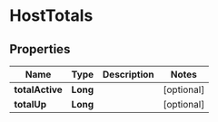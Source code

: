 

# HostTotals

## Properties

Name | Type | Description | Notes
------------ | ------------- | ------------- | -------------
**totalActive** | **Long** |  |  [optional]
**totalUp** | **Long** |  |  [optional]



